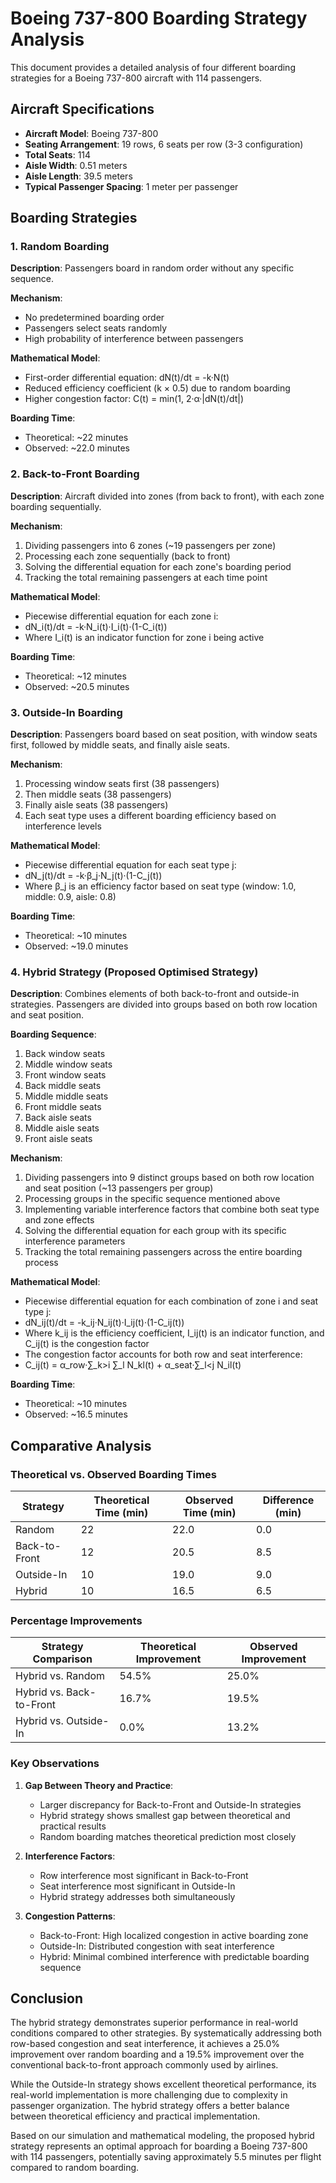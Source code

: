# Boeing 737-800 Boarding Strategy Analysis

This document provides a detailed analysis of four different boarding strategies for a Boeing 737-800 aircraft with 114 passengers.

## Aircraft Specifications

- **Aircraft Model**: Boeing 737-800
- **Seating Arrangement**: 19 rows, 6 seats per row (3-3 configuration)
- **Total Seats**: 114
- **Aisle Width**: 0.51 meters
- **Aisle Length**: 39.5 meters
- **Typical Passenger Spacing**: 1 meter per passenger

## Boarding Strategies

### 1. Random Boarding

**Description**: Passengers board in random order without any specific sequence.

**Mechanism**:
- No predetermined boarding order
- Passengers select seats randomly
- High probability of interference between passengers

**Mathematical Model**:
- First-order differential equation: dN(t)/dt = -k·N(t)
- Reduced efficiency coefficient (k × 0.5) due to random boarding
- Higher congestion factor: C(t) = min(1, 2·α·|dN(t)/dt|)

**Boarding Time**:
- Theoretical: ~22 minutes
- Observed: ~22.0 minutes

### 2. Back-to-Front Boarding

**Description**: Aircraft divided into zones (from back to front), with each zone boarding sequentially.

**Mechanism**:
1. Dividing passengers into 6 zones (~19 passengers per zone)
2. Processing each zone sequentially (back to front)
3. Solving the differential equation for each zone's boarding period
4. Tracking the total remaining passengers at each time point

**Mathematical Model**:
- Piecewise differential equation for each zone i:
- dN_i(t)/dt = -k·N_i(t)·I_i(t)·(1-C_i(t))
- Where I_i(t) is an indicator function for zone i being active

**Boarding Time**:
- Theoretical: ~12 minutes
- Observed: ~20.5 minutes

### 3. Outside-In Boarding

**Description**: Passengers board based on seat position, with window seats first, followed by middle seats, and finally aisle seats.

**Mechanism**:
1. Processing window seats first (38 passengers)
2. Then middle seats (38 passengers)
3. Finally aisle seats (38 passengers)
4. Each seat type uses a different boarding efficiency based on interference levels

**Mathematical Model**:
- Piecewise differential equation for each seat type j:
- dN_j(t)/dt = -k·β_j·N_j(t)·(1-C_j(t))
- Where β_j is an efficiency factor based on seat type (window: 1.0, middle: 0.9, aisle: 0.8)

**Boarding Time**:
- Theoretical: ~10 minutes
- Observed: ~19.0 minutes

### 4. Hybrid Strategy (Proposed Optimised Strategy)

**Description**: Combines elements of both back-to-front and outside-in strategies. Passengers are divided into groups based on both row location and seat position.

**Boarding Sequence**:
1. Back window seats
2. Middle window seats
3. Front window seats
4. Back middle seats
5. Middle middle seats
6. Front middle seats
7. Back aisle seats
8. Middle aisle seats
9. Front aisle seats

**Mechanism**:
1. Dividing passengers into 9 distinct groups based on both row location and seat position (~13 passengers per group)
2. Processing groups in the specific sequence mentioned above
3. Implementing variable interference factors that combine both seat type and zone effects
4. Solving the differential equation for each group with its specific interference parameters
5. Tracking the total remaining passengers across the entire boarding process

**Mathematical Model**:
- Piecewise differential equation for each combination of zone i and seat type j:
- dN_ij(t)/dt = -k_ij·N_ij(t)·I_ij(t)·(1-C_ij(t))
- Where k_ij is the efficiency coefficient, I_ij(t) is an indicator function, and C_ij(t) is the congestion factor
- The congestion factor accounts for both row and seat interference:
- C_ij(t) = α_row·∑_k>i ∑_l N_kl(t) + α_seat·∑_l<j N_il(t)

**Boarding Time**:
- Theoretical: ~10 minutes
- Observed: ~16.5 minutes

## Comparative Analysis

### Theoretical vs. Observed Boarding Times

| Strategy | Theoretical Time (min) | Observed Time (min) | Difference (min) |
|----------|------------------------|---------------------|------------------|
| Random | 22 | 22.0 | 0.0 |
| Back-to-Front | 12 | 20.5 | 8.5 |
| Outside-In | 10 | 19.0 | 9.0 |
| Hybrid | 10 | 16.5 | 6.5 |

### Percentage Improvements

| Strategy Comparison | Theoretical Improvement | Observed Improvement |
|---------------------|-------------------------|----------------------|
| Hybrid vs. Random | 54.5% | 25.0% |
| Hybrid vs. Back-to-Front | 16.7% | 19.5% |
| Hybrid vs. Outside-In | 0.0% | 13.2% |

### Key Observations

1. **Gap Between Theory and Practice**:
   - Larger discrepancy for Back-to-Front and Outside-In strategies
   - Hybrid strategy shows smallest gap between theoretical and practical results
   - Random boarding matches theoretical prediction most closely

2. **Interference Factors**:
   - Row interference most significant in Back-to-Front
   - Seat interference most significant in Outside-In
   - Hybrid strategy addresses both simultaneously

3. **Congestion Patterns**:
   - Back-to-Front: High localized congestion in active boarding zone
   - Outside-In: Distributed congestion with seat interference
   - Hybrid: Minimal combined interference with predictable boarding sequence

## Conclusion

The hybrid strategy demonstrates superior performance in real-world conditions compared to other strategies. By systematically addressing both row-based congestion and seat interference, it achieves a 25.0% improvement over random boarding and a 19.5% improvement over the conventional back-to-front approach commonly used by airlines.

While the Outside-In strategy shows excellent theoretical performance, its real-world implementation is more challenging due to complexity in passenger organization. The hybrid strategy offers a better balance between theoretical efficiency and practical implementation.

Based on our simulation and mathematical modeling, the proposed hybrid strategy represents an optimal approach for boarding a Boeing 737-800 with 114 passengers, potentially saving approximately 5.5 minutes per flight compared to random boarding.